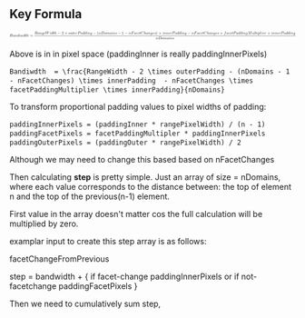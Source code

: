 
#

## Key Formula

![Alt text](CodeCogsEqn(1).png)

Above is in in pixel space (paddingInner is really paddingInnerPixels)

```{latex}
Bandiwdth  = \frac{RangeWidth - 2 \times outerPadding - (nDomains - 1 - nFacetChanges) \times innerPadding  - nFacetChanges \times facetPaddingMultiplier \times innerPadding}{nDomains} 
```


To transform proportional padding values to pixel widths of padding:

```
paddingInnerPixels = (paddingInner * rangePixelWidth) / (n - 1)
paddingFacetPixels = facetPaddingMultipler * paddingInnerPixels
paddingOuterPixels = (paddingOuter * rangePixelWidth) / 2
```


Although we may need to change this based based on nFacetChanges

Then calculating **step** is pretty simple. Just an array of size = nDomains, where each value corresponds to the distance between: the top of element n and the top of the previous(n-1) element. 

First value in the array doesn't matter cos the full calculation will be multiplied by zero.

examplar input to create this step array is as follows:

facetChangeFromPrevious

step = bandwidth + { if facet-change  paddingInnerPixels or if not-facetchange paddingFacetPixels }

Then we need to cumulatively sum step, 
